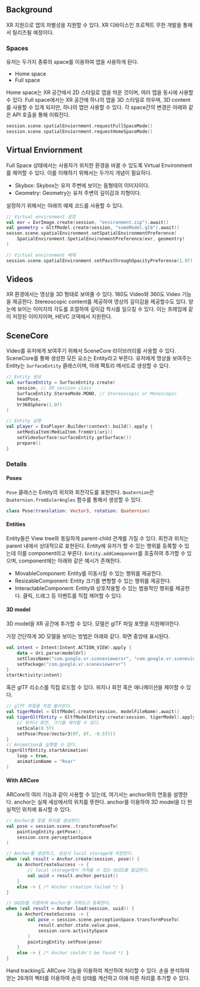 ## Background

XR 지원으로 앱의 차별성을 지원할 수 있다. XR 디바이스인 프로젝트 무한 개발을 통해서 릴리즈될 예정이다.

### Spaces

유저는 두가지 종류의 space를 이용하여 앱을 사용하게 된다.
- Home space
- Full space

Home space는 XR 공간에서 2D 스타일로 앱을 띄운 것이며, 여러 앱을 동시에 사용할 수 있다. Full space에서는 XR 공간에 하나의 앱을 3D 스타일로 띄우며, 3D content를 사용할 수 있게 되지만, 하나의 앱만 사용할 수 있다. 각 space간의 변경은 아래와 같은 API 호출을 통해 이뤄진다.

```kt
session.scene.spatialEnviornment.requestFullSpaceMode()
session.scene.spatialEnviornment.requestHomeSpaceMode()
```

## Virtual Enviornment

Full Space 상태에서는 사용자가 위치한 환경을 바꿀 수 있도록 Virtual Environment를 제어할 수 있다. 이를 이해하기 위해서는 두가지 개념이 필요하다.

- Skybox: Skybox는 유저 주변에 보이는 돔형태의 이미지이다.
- Geometry: Geometry는 유저 주변의 깊이감과 지형이다.

설정하기 위해서는 아래의 예제 코드를 사용할 수 있다.

```kt
// Virtual environment 설정
val exr = ExrImage.create(session, "environment.zip").await()
val geometry = GltfModel.create(session, "someModel.glb").await()
sesson.scene.spatialEnvironment.setSpatialEnvironmentPreference(
    SpatialEnvironment.SpetialEnvironmentPreference(exr, geomentry)
)

// Virtual environment 해제
session.scene.spatialEnvironment.setPassthroughOpacityPreference(1.0f)
```

## Videos

XR 환경에서는 영상을 3D 형태로 보여줄 수 있다. 180도 Video와 360도 Video 기능을 제공한다. Stereoscopic content를 제공하여 영상의 깊이감을 제공할수도 있다. 양 눈에 보이는 이미지의 각도를 조절하여 깊이감 착시를 일으킬 수 있다. 이는 프레임에 같이 저장된 이미지이며, HEVC 코덱에서 지원한다.

## SceneCore

Video를 유저에게 보여주기 위해서 SceneCore 라이브러리를 사용할 수 있다. SceneCore를 통해 생성한 모든 요소는 Entity라고 부른다. 유저에게 영상을 보여주는 Entity는 `SurfaceEntity` 클래스이며, 아래 팩토리 메서드로 생성할 수 있다.

```kt
// Entity 생성
val surfaceEntity = SurfaceEntity.create(
    session, // XR session class
    SurfaceEntity.StereoMode.MONO, // Stereoscopic or Monoscopic
    headPose,
    Vr360Sphere(1.0f)
)

// Entity 실행
val player = ExoPlayer.Builder(context).build().apply {
    setMediaItem(MediaItem.fromUri(uri))
    setVideoSurface(surfaceEntity.getSurface())
    prepare()
}
```

### Details

#### Poses

`Pose` 클래스는 Entity의 위치와 회전각도를 표현한다. `Quaternion`은 `Quaternion.fromEulerAngles` 함수를 통해서 생성할 수 있다.

```kt
class Pose(translation: Vector3, rotation: Quaternion)
```

#### Entities

Entity들은 View tree와 동일하게 parent-child 관계를 가질 수 있다. 회전과 위치는 parent 내에서 상대적으로 표현된다. Entity에 유저가 할 수 있는 행위를 등록할 수 있는데 이를 component라고 부른다. `Entity.addComoponent`를 호출하여 추가할 수 있으며, component에는 아래와 같은 예시가 존재한다.

- MovableComponent: Entity를 이동시킬 수 있는 행위를 제공한다.
- ResizableComponent: Entity 크기를 변형할 수 있는 행위를 제공한다.
- InteractableComponent: Entity와 상호작용할 수 있는 범용적인 행위를 제공한다. 클릭, 드래그 등 이벤트를 직접 제어할 수 있다.

#### 3D model

3D model을 XR 공간에 추가할 수 있다. 모델은 glTF 파일 포맷을 지원해야한다.

가장 간단하게 3D 모델을 보이는 방법은 아래와 같다. 화면 중앙에 표시된다.

```kt
val intent = Intent(Intent.ACTION_VIEW).apply {
    data = Uri.parse(modelUrl)
    setClassName("com.google.vr.sceneviewerxr", "com.google.vr.sceneviewerxr.SceneViewerXrActivity")
    setPackage("com.google.vr.sceneviewerxr")
}
startActivity(intent)
```

혹은 glTF 리소스를 직접 로드할 수 있다. 위치나 회전 혹은 애니메이션을 제어할 수 있다.

```kt
// glTF 파일을 직접 불러온다.
val tigerModel = GltfModel.create(session, modelFileName).await()
val tigerGltfEntity = GltfModelEntity.create(session, tigerModel).apply {
    // 위치나 회전, 크기를 제어할 수 있다.
    setScale(0.5f)
    setPose(Pose(Vector3(0f, 0f, -0.5f)))
}
// Animation을 실행할 수 있다.
tigerGltfEntity.startAnimation(
    loop = true,
    animationName = "Roar"
)
```

#### With ARCore

ARCore의 여러 기능과 같이 사용할 수 있는데, 여기서는 anchor와의 연동을 설명한다. anchor는 실제 세상에서의 위치를 뜻한다. anchor를 이용하여 3D model을 더 현실적인 위치에 표시할 수 있다.

```kt
// Anchor를 찾을 위치를 생성한다.
val pose = session.scene..transformPoseTo(
    paintingEntity.getPose(),
    session.core.perceptionSpace
)

// Anchor를 생성하고, 성공시 local storage에 저장한다.
when (val result = Anchor.create(session, pose)) {
    is AnchorCreateSuccess -> {
        // local storage에서 가져올 수 있는 UUID를 발급한다.
        val uuid = result.anchor.persist()
    }
    else -> { /* Anchor creation failed */ }
}

// UUID를 이용하여 Anchor를 가져오고 등록한다.
when (val result = Anchor.load(session, uuid)) {
    is AnchorCreateSuccess -> {
        val pose = session.scene.perceptionSpace.transformPoseTo(
            result.anchor.state.value.pose,
            session.core.activitySpace
        )
        paintingEntity.setPose(pose)
    }
    else -> { /* Anchor couldn't be found */ }
}
```

Hand tracking도 ARCore 기능을 이용하여 계산하여 처리할 수 있다. 손을 분석하여 얻는 26개의 벡터를 이용하여 손의 상태를 계산하고 이에 따른 처리를 추가할 수 있다.

